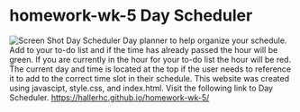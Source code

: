 # homework-wk-5 Day Scheduler 
![Screen Shot Day Scheduler](https://user-images.githubusercontent.com/100663920/167266067-871a9406-2d0b-4d3b-9658-81f8ce36079e.png)
Day planner to help organize your schedule. Add to your to-do list and if the time has already passed the hour will be green. If you are currently in the hour for your to-do list the hour will be red. The current day and time is located at the top if the user needs to reference it to add to the correct time slot in their schedule. This website was created using javascipt, style.css, and index.html. Visit the following link to Day Scheduler. https://hallerhc.github.io/homework-wk-5/
